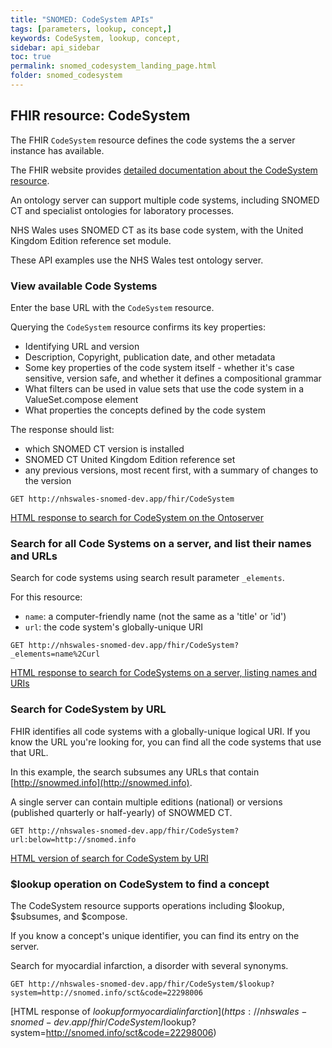 ```yaml
---
title: "SNOMED: CodeSystem APIs"
tags: [parameters, lookup, concept,]
keywords: CodeSystem, lookup, concept, 
sidebar: api_sidebar
toc: true
permalink: snomed_codesystem_landing_page.html
folder: snomed_codesystem 
---
```


## FHIR resource: CodeSystem

The FHIR `CodeSystem` resource defines the code systems the a server instance has available.  

The FHIR website provides [detailed documentation about the CodeSystem resource](https://www.hl7.org/fhir/STU3/codesystem.html).  

An ontology server can support multiple code systems, including SNOMED CT and specialist ontologies for laboratory processes.  

NHS Wales uses SNOMED CT as its base code system, with the United Kingdom Edition reference set module.  

These API examples use the NHS Wales test ontology server.

### View available Code Systems

Enter the base URL with the `CodeSystem` resource.   

Querying the `CodeSystem` resource confirms its key properties:

* Identifying URL and version
* Description, Copyright, publication date, and other metadata
* Some key properties of the code system itself - whether it's case sensitive, version safe, and whether it defines a compositional grammar
* What filters can be used in value sets that use the code system in a ValueSet.compose element
* What properties the concepts defined by the code system

The response should list:

* which SNOMED CT version is installed
* SNOMED CT United Kingdom Edition reference set
* any previous versions, most recent first, with a summary of changes to the version

`
GET http://nhswales-snomed-dev.app/fhir/CodeSystem
`

[HTML response to search for CodeSystem on the Ontoserver](https://nhswales-snomed-dev.app/fhir/CodeSystem)

### Search for all Code Systems on a server, and list their names and URLs

Search for code systems using search result parameter `_elements`.

For this resource:

* `name`: a computer-friendly name (not the same as a 'title' or 'id')
* `url`: the code system's globally-unique URI

`
GET http://nhswales-snomed-dev.app/fhir/CodeSystem?_elements=name%2Curl
`  
  
[HTML response to search for CodeSystems on a server, listing names and URIs](https://nhswales-snomed-dev.app/fhir/CodeSystem?_elements=name%2Curl)


### Search for CodeSystem by URL  

FHIR identifies all code systems with a globally-unique logical URI. If you know the URL you're looking for, you can find all the code systems that use that URL.

In this example, the search subsumes any URLs that contain [http://snowmed.info](http://snowmed.info).  

A single server can contain multiple editions (national) or versions (published quarterly or half-yearly) of SNOWMED CT. 

`
GET http://nhswales-snomed-dev.app/fhir/CodeSystem?url:below=http://snomed.info  
`   

[HTML version of search for CodeSystem by URI](http://nhswales-snomed-dev.app/fhir/CodeSystem?url:below=http://snomed.info)

### $lookup operation on CodeSystem to find a concept

The CodeSystem resource supports operations including $lookup, $subsumes, and $compose. 

If you know a concept's unique identifier, you can find its entry on the server.

Search for myocardial infarction, a disorder with several synonyms.

`
GET http://nhswales-snomed-dev.app/fhir/CodeSystem/$lookup?system=http://snomed.info/sct&code=22298006
`

[HTML response of $lookup for myocardial infarction](https://nhswales-snomed-dev.app/fhir/CodeSystem/$lookup?system=http://snomed.info/sct&code=22298006)
